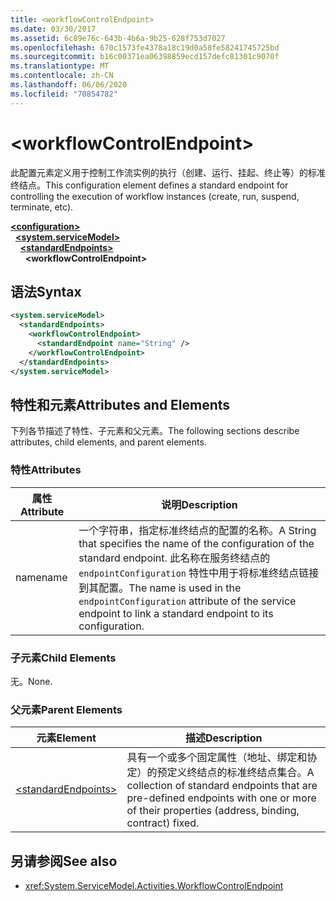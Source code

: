```yaml
---
title: <workflowControlEndpoint>
ms.date: 03/30/2017
ms.assetid: 6c89e76c-643b-4b6a-9b25-628f753d7027
ms.openlocfilehash: 670c1573fe4378a18c19d0a58fe58241745725bd
ms.sourcegitcommit: b16c00371ea06398859ecd157defc81301c9070f
ms.translationtype: MT
ms.contentlocale: zh-CN
ms.lasthandoff: 06/06/2020
ms.locfileid: "70854782"
---
```

# \<workflowControlEndpoint>
<span data-ttu-id="e764b-101">此配置元素定义用于控制工作流实例的执行（创建、运行、挂起、终止等）的标准终结点。</span><span class="sxs-lookup"><span data-stu-id="e764b-101">This configuration element defines a standard endpoint for controlling the execution of workflow instances (create, run, suspend, terminate, etc).</span></span>  
  
[**\<configuration>**](../configuration-element.md)\
&nbsp;&nbsp;[**\<system.serviceModel>**](system-servicemodel.md)\
&nbsp;&nbsp;&nbsp;&nbsp;[**\<standardEndpoints>**](standardendpoints.md)\
&nbsp;&nbsp;&nbsp;&nbsp;&nbsp;&nbsp;**\<workflowControlEndpoint>**  
  
## <a name="syntax"></a><span data-ttu-id="e764b-102">语法</span><span class="sxs-lookup"><span data-stu-id="e764b-102">Syntax</span></span>  
  
```xml  
<system.serviceModel>
  <standardEndpoints>
    <workflowControlEndpoint>
      <standardEndpoint name="String" />
    </workflowControlEndpoint>
  </standardEndpoints>
</system.serviceModel>
```  
  
## <a name="attributes-and-elements"></a><span data-ttu-id="e764b-103">特性和元素</span><span class="sxs-lookup"><span data-stu-id="e764b-103">Attributes and Elements</span></span>  
 <span data-ttu-id="e764b-104">下列各节描述了特性、子元素和父元素。</span><span class="sxs-lookup"><span data-stu-id="e764b-104">The following sections describe attributes, child elements, and parent elements.</span></span>  
  
### <a name="attributes"></a><span data-ttu-id="e764b-105">特性</span><span class="sxs-lookup"><span data-stu-id="e764b-105">Attributes</span></span>  
  
|<span data-ttu-id="e764b-106">属性</span><span class="sxs-lookup"><span data-stu-id="e764b-106">Attribute</span></span>|<span data-ttu-id="e764b-107">说明</span><span class="sxs-lookup"><span data-stu-id="e764b-107">Description</span></span>|  
|---------------|-----------------|  
|<span data-ttu-id="e764b-108">name</span><span class="sxs-lookup"><span data-stu-id="e764b-108">name</span></span>|<span data-ttu-id="e764b-109">一个字符串，指定标准终结点的配置的名称。</span><span class="sxs-lookup"><span data-stu-id="e764b-109">A String that specifies the name of the configuration of the standard endpoint.</span></span> <span data-ttu-id="e764b-110">此名称在服务终结点的 `endpointConfiguration` 特性中用于将标准终结点链接到其配置。</span><span class="sxs-lookup"><span data-stu-id="e764b-110">The name is used in the `endpointConfiguration` attribute of the service endpoint to link a standard endpoint to its configuration.</span></span>|  
  
### <a name="child-elements"></a><span data-ttu-id="e764b-111">子元素</span><span class="sxs-lookup"><span data-stu-id="e764b-111">Child Elements</span></span>  
 <span data-ttu-id="e764b-112">无。</span><span class="sxs-lookup"><span data-stu-id="e764b-112">None.</span></span>  
  
### <a name="parent-elements"></a><span data-ttu-id="e764b-113">父元素</span><span class="sxs-lookup"><span data-stu-id="e764b-113">Parent Elements</span></span>  
  
|<span data-ttu-id="e764b-114">元素</span><span class="sxs-lookup"><span data-stu-id="e764b-114">Element</span></span>|<span data-ttu-id="e764b-115">描述</span><span class="sxs-lookup"><span data-stu-id="e764b-115">Description</span></span>|  
|-------------|-----------------|  
|[\<standardEndpoints>](standardendpoints.md)|<span data-ttu-id="e764b-116">具有一个或多个固定属性（地址、绑定和协定）的预定义终结点的标准终结点集合。</span><span class="sxs-lookup"><span data-stu-id="e764b-116">A collection of standard endpoints that are pre-defined endpoints with one or more of their properties (address, binding, contract) fixed.</span></span>|  
  
## <a name="see-also"></a><span data-ttu-id="e764b-117">另请参阅</span><span class="sxs-lookup"><span data-stu-id="e764b-117">See also</span></span>

- <xref:System.ServiceModel.Activities.WorkflowControlEndpoint>
